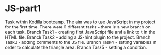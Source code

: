 # JS-part1
Task within Kodilla bootcamp. The aim was to use JavaScript in my project for the first time.
There were 6 different tasks - there is a new branch on each task. 
Branch Task1 - creating first JavaScript file and a link to it in the HTML file.
Branch Task2 - adding a JS-hint plugin to the project.
Branch Task3 - adding comments to the JS file.
Branch Task4 - setting variables in order to calculate the triangle area.
Branch Task5 - setting a condition.
